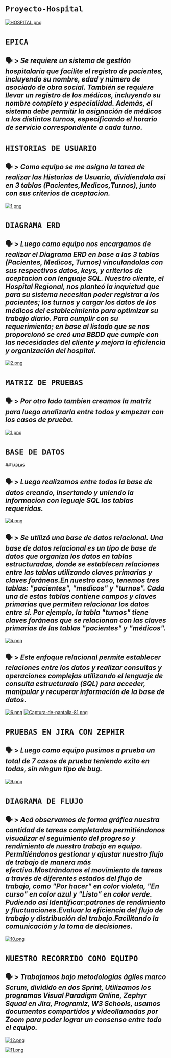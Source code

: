 # **`Proyecto-Hospital`**
[![HOSPITAL.png](https://i.postimg.cc/1zjxDMj2/HOSPITAL.png)](https://postimg.cc/JyZdL3m5) 

# **`EPICA`** 

##  🗣 > *Se requiere un sistema de gestión hospitalaria que facilite el registro de pacientes, incluyendo su nombre, edad y número de asociado de obra social. También se requiere llevar un registro de los médicos, incluyendo su nombre completo y especialidad. Además, el sistema debe permitir la asignación de médicos a los distintos turnos, especificando el horario de servicio correspondiente a cada turno.*


# **`HISTORIAS DE USUARIO`**
## 🗣 > *Como equipo se me asigno la tarea de realizar las Historias de Usuario, dividiendola asi en 3 tablas (Pacientes,Medicos,Turnos), junto con sus criterios de aceptacion.*

[![1.png](https://i.postimg.cc/cHKQJ72d/1.png)](https://postimg.cc/G8CB7Dbf)

# **`DIAGRAMA ERD`**
## 🗣 > *Luego como equipo nos encargamos de realizar el Diagrama ERD en base a las 3 tablas (Pacientes, Medicos, Turnos) vinculandolas con sus respectivos datos, keys, y criterios de aceptacion con lenguaje SQL. Nuestro cliente, el Hospital Regional, nos planteó la inquietud que para su sistema necesitan poder registrar a los pacientes; los turnos y cargar los datos de los médicos del establecimiento para optimizar su trabajo diario. Para cumplir con su requerimiento; en base al listado que se nos proporcionó se creó una BBDD que cumple con las necesidades del cliente y mejora la eficiencia y organización del hospital.*

[![2.png](https://i.postimg.cc/PqLFZD85/2.png)](https://postimg.cc/v1szwczJ)

# **`MATRIZ DE PRUEBAS`**
## 🗣 > *Por otro lado tambien creamos la matriz para luego analizarla entre todos y empezar con los casos de prueba.*
[![1.png](https://i.postimg.cc/D0dBPdg1/1.png)](https://postimg.cc/q6qskKW7)

# **`BASE DE DATOS`**
##**`TABLAS`**
## 🗣 > *Luego realizamos entre todos la base de datos creando, insertando y uniendo la informacion con leguaje SQL las tablas requeridas.*

[![4.png](https://i.postimg.cc/HWN6bzgD/4.png)](https://postimg.cc/s1pPrpxw)
## 🗣 > *Se utilizó una base de datos relacional. Una base de datos relacional es un tipo de base de datos que organiza los datos en tablas estructuradas, donde se establecen relaciones entre las tablas utilizando claves primarias y claves foráneas.En nuestro caso, tenemos tres tablas: "pacientes", "medicos" y "turnos". Cada una de estas tablas contiene campos y claves primarias que permiten relacionar los datos entre sí. Por ejemplo, la tabla "turnos" tiene claves foráneas que se relacionan con las claves primarias de las tablas "pacientes" y "médicos".*
[![5.png](https://i.postimg.cc/Vs42bn7X/5.png)](https://postimg.cc/8sJZ2JgC)
## 🗣 > *Este enfoque relacional permite establecer relaciones entre los datos y realizar consultas y operaciones complejas utilizando el lenguaje de consulta estructurado (SQL) para acceder, manipular y recuperar información de la base de datos.*
[![6.png](https://i.postimg.cc/769t0rNq/6.png)](https://postimg.cc/njs1f55W)
[![Captura-de-pantalla-81.png](https://i.postimg.cc/BZycyvbd/Captura-de-pantalla-81.png)](https://postimg.cc/Rq7HJ4cR)

# **`PRUEBAS EN JIRA CON ZEPHIR`**
## 🗣 > *Luego como equipo pusimos a prueba un total de 7 casos de prueba teniendo exito en todas, sin ningun tipo de bug.*

[![9.png](https://i.postimg.cc/28gqrbff/9.png)](https://postimg.cc/1fcRKztW)

# **`DIAGRAMA DE FLUJO`**

## 🗣 > *Acá observamos de forma gráfica nuestra cantidad de tareas completadas permitiéndonos visualizar el seguimiento del progreso y rendimiento de nuestro trabajo en equipo. Permitiéndonos gestionar y ajustar nuestro flujo de trabajo de manera más efectiva.Mostrándonos el movimiento de tareas a través de diferentes estados del flujo de trabajo, como "Por hacer" en color violeta, "En curso" en color azul y "Listo” en color verde. Pudiendo así Identificar:patrones de rendimiento y fluctuaciones.Evaluar la eficiencia del flujo de trabajo y distribución del trabajo.Facilitando la comunicación y la toma de decisiones.*

[![10.png](https://i.postimg.cc/J473Gd05/10.png)](https://postimg.cc/JtgHFxbs)
# **`NUESTRO RECORRIDO COMO EQUIPO`**
## 🗣 > *Trabajamos bajo metodologías ágiles marco Scrum, dividido en dos Sprint, Utilizamos los programas Visual Paradigm Online, Zephyr Squad en Jira, Programiz, W3 Schools, usamos documentos compartidos y videollamadas por Zoom para poder lograr un consenso entre todo el equipo.*
[![12.png](https://i.postimg.cc/cLgrhp5B/12.png)](https://postimg.cc/pmvWX6vm)

[![11.png](https://i.postimg.cc/JhDYp3yv/11.png)](https://postimg.cc/nsx1zDGG)

